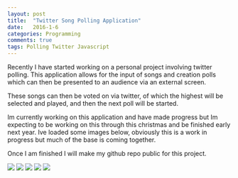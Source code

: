```yaml
---
layout: post
title:  "Twitter Song Polling Application"
date:   2016-1-6
categories: Programming
comments: true
tags: Polling Twitter Javascript
---
```


Recently I have started working on a personal project involving twitter polling. This application allows for the input of songs and creation polls which can then be presented to an audience via an external screen.

These songs can then be voted on via twitter, of which the highest will be selected and played, and then the next poll will be started.

Im currently working on this application and have made progress but Im expecting to be working on this through this christmas and be finished early next year. Ive loaded some images below, obviously this is a work in progress but much of the base is coming together.

Once I am finished I will make my github repo public for this project.


<img src="http://i.imgur.com/vWEJ0wg.png"/>
<img src="http://i.imgur.com/BPN8tDJ.png"/>
<img src="http://i.imgur.com/IlLnzo6.png"/>
<img src="http://i.imgur.com/5OtWIoM.png"/>
<img src="http://i.imgur.com/LaC2UKH.png"/>
